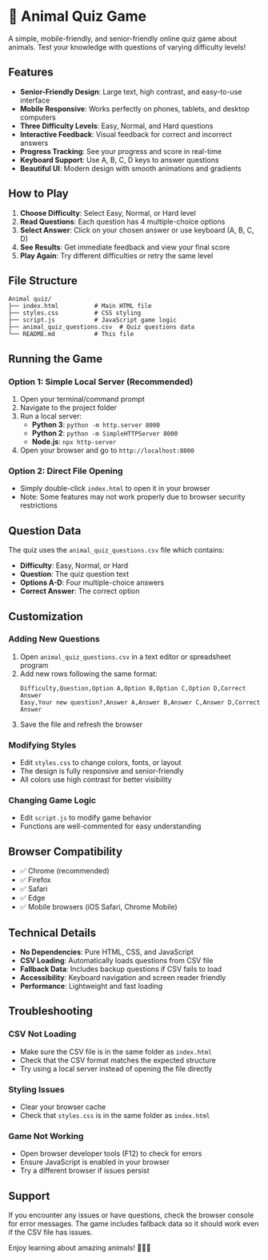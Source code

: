 # 🐾 Animal Quiz Game

A simple, mobile-friendly, and senior-friendly online quiz game about animals. Test your knowledge with questions of varying difficulty levels!

## Features

- **Senior-Friendly Design**: Large text, high contrast, and easy-to-use interface
- **Mobile Responsive**: Works perfectly on phones, tablets, and desktop computers
- **Three Difficulty Levels**: Easy, Normal, and Hard questions
- **Interactive Feedback**: Visual feedback for correct and incorrect answers
- **Progress Tracking**: See your progress and score in real-time
- **Keyboard Support**: Use A, B, C, D keys to answer questions
- **Beautiful UI**: Modern design with smooth animations and gradients

## How to Play

1. **Choose Difficulty**: Select Easy, Normal, or Hard level
2. **Read Questions**: Each question has 4 multiple-choice options
3. **Select Answer**: Click on your chosen answer or use keyboard (A, B, C, D)
4. **See Results**: Get immediate feedback and view your final score
5. **Play Again**: Try different difficulties or retry the same level

## File Structure

```
Animal quiz/
├── index.html          # Main HTML file
├── styles.css          # CSS styling
├── script.js           # JavaScript game logic
├── animal_quiz_questions.csv  # Quiz questions data
└── README.md           # This file
```

## Running the Game

### Option 1: Simple Local Server (Recommended)
1. Open your terminal/command prompt
2. Navigate to the project folder
3. Run a local server:
   - **Python 3**: `python -m http.server 8000`
   - **Python 2**: `python -m SimpleHTTPServer 8000`
   - **Node.js**: `npx http-server`
4. Open your browser and go to `http://localhost:8000`

### Option 2: Direct File Opening
- Simply double-click `index.html` to open it in your browser
- Note: Some features may not work properly due to browser security restrictions

## Question Data

The quiz uses the `animal_quiz_questions.csv` file which contains:
- **Difficulty**: Easy, Normal, or Hard
- **Question**: The quiz question text
- **Options A-D**: Four multiple-choice answers
- **Correct Answer**: The correct option

## Customization

### Adding New Questions
1. Open `animal_quiz_questions.csv` in a text editor or spreadsheet program
2. Add new rows following the same format:
   ```
   Difficulty,Question,Option A,Option B,Option C,Option D,Correct Answer
   Easy,Your new question?,Answer A,Answer B,Answer C,Answer D,Correct Answer
   ```
3. Save the file and refresh the browser

### Modifying Styles
- Edit `styles.css` to change colors, fonts, or layout
- The design is fully responsive and senior-friendly
- All colors use high contrast for better visibility

### Changing Game Logic
- Edit `script.js` to modify game behavior
- Functions are well-commented for easy understanding

## Browser Compatibility

- ✅ Chrome (recommended)
- ✅ Firefox
- ✅ Safari
- ✅ Edge
- ✅ Mobile browsers (iOS Safari, Chrome Mobile)

## Technical Details

- **No Dependencies**: Pure HTML, CSS, and JavaScript
- **CSV Loading**: Automatically loads questions from CSV file
- **Fallback Data**: Includes backup questions if CSV fails to load
- **Accessibility**: Keyboard navigation and screen reader friendly
- **Performance**: Lightweight and fast loading

## Troubleshooting

### CSV Not Loading
- Make sure the CSV file is in the same folder as `index.html`
- Check that the CSV format matches the expected structure
- Try using a local server instead of opening the file directly

### Styling Issues
- Clear your browser cache
- Check that `styles.css` is in the same folder as `index.html`

### Game Not Working
- Open browser developer tools (F12) to check for errors
- Ensure JavaScript is enabled in your browser
- Try a different browser if issues persist

## Support

If you encounter any issues or have questions, check the browser console for error messages. The game includes fallback data so it should work even if the CSV file has issues.

Enjoy learning about amazing animals! 🦁🐘🦒 